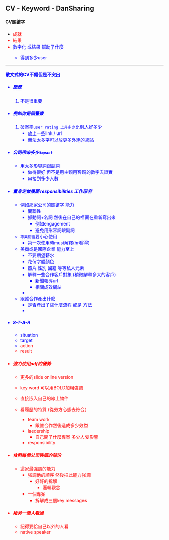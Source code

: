 ## CV - Keyword - DanSharing
#### CV關鍵字
* <font color="red">成就
* <font color="red">結果
* <font color="blue">數字化 或結果 幫助了什麼
    - 得到多少user

---
#### 散文式的CV不錯但是不突出
* ##### 簡歷
    1. 不是很重要
    

* ##### 例如你是個警察
    1. 破案率```user rating 上升多少```比別人好多少
        - 放上一些link / url 
        - 無法太多字可以放更多外連的網站

* ##### 公司帶來多少```impact```
    - 用太多形容詞跟副詞
        - 做得很好 但不是用主觀用客觀的數字去證實
        - 串接到多少人數
* ##### 量身定做履歷 responsibilities 工作形容
    - 例如那家公司的關鍵字 能力 
        - 關聯性
        - 抓動詞+名詞 然後在自己的裡面在重新寫出來
            - 例如engagement 
            - 避免用形容詞跟副詞
    - ```專業術語```要小心使用
        - 第一次使用時must解釋(hr看得)
    - 美商或是國際企業 能力至上
        - 不要期望薪水
        - 花俏字體顏色
        - 照片 性別 國籍  等等私人元素
        - 解釋一些合作客戶對象 (稍微解釋多大的客戶)
            + 新聞報導url 
            + 相關成效網站
        - 
    - 跟誰合作產出什麼
        - 是否產出了些什麼流程 或是 方法
        -  

* ##### S-T-A-R 
    - situation
    - target
    - <font color="red">action 
    - <font color="red">result 

* ##### 強力使用pdf的優勢
    - 更多的slide online version
    - key word 可以用BOLD加粗強調
    - 直接嵌入自己的線上物件 

    - 看履歷的特質 (從勞方心態去符合)
        - team work
            + 跟誰合作然後造成多少效益
        - laedership
            + 自己開了什麼專案 多少人受影響
        - responsibility

* ##### 依照每個公司強調的部份
    - 這家最強調的能力 
        + 強調他的順序 然後把此能力強調
            + 好好的拆解
                - 邏輯觀念
        + 一個專案
            + <font color="red">拆解成三個key messages

* ##### 給另一個人看過
    - 記得要給自己以外的人看
    - native speaker 
    

